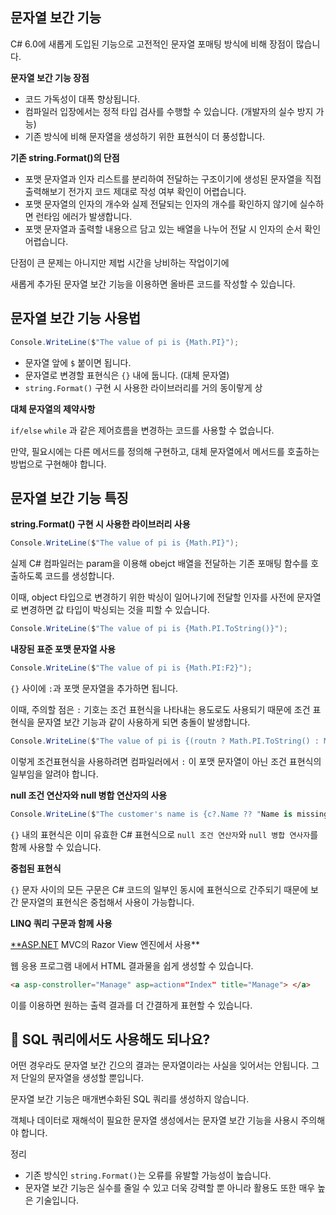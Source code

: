 ## 문자열 보간 기능

C# 6.0에 새롭게 도입된 기능으로 고전적인 문자열 포매팅 방식에 비해 장점이 많습니다.

**문자열 보간 기능 장점**

- 코드 가독성이 대폭 향상됩니다.
- 컴파일러 입장에서는 정적 타입 검사를 수행할 수 있습니다. (개발자의 실수 방지 가능)
- 기존 방식에 비해 문자열을 생성하기 위한 표현식이 더 풍성합니다.

**기존 string.Format()의 단점**

- 포맷 문자열과 인자 리스트를 분리하여 전달하는 구조이기에 생성된 문자열을 직접 출력해보기 전가지 코드 제대로 작성 여부 확인이 어렵습니다.
- 포맷 문자열의 인자의 개수와 실제 전달되는 인자의 개수를 확인하지 않기에 실수하면 런타임 에러가 발생합니다.
- 포맷 문자열과 출력할 내용으르 담고 있는 배열을 나누어 전달 시 인자의 순서 확인 어렵습니다.

단점이 큰 문제는 아니지만 제법 시간을 낭비하는 작업이기에

새롭게 추가된 문자열 보간 기능을 이용하면 올바른 코드를 작성할 수 있습니다.

## 문자열 보간 기능 사용법

```csharp
Console.WriteLine($"The value of pi is {Math.PI}");
```

- 문자열 앞에 `$` 붙이면 됩니다.
- 문자열로 변경할 표현식은 `{}` 내에 둡니다. (대체 문자열)
- `string.Format()` 구현 시 사용한 라이브러리를 거의 동이랗게 상

**대체 문자열의 제약사항**

`if/else` `while` 과 같은 제어흐름을 변경하는 코드를 사용할 수 없습니다.

만약, 필요시에는 다른 메서드를 정의해 구현하고, 대체 문자열에서 메서드를 호출하는 방법으로 구현해야 합니다.

## 문자열 보간 기능 특징

**string.Format() 구현 시 사용한 라이브러리 사용**

```csharp
Console.WriteLine($"The value of pi is {Math.PI}");
```

실제 C# 컴파일러는 param을 이용해 obejct 배열을 전달하는 기존 포매팅 함수를 호출하도록 코드를 생성합니다.

이때, object 타입으로 변경하기 위한 박싱이 일어나기에 전달할 인자를 사전에 문자열로 변경하면 값 타입이 박싱되는 것을 피할 수 있습니다.

```csharp
Console.WriteLine($"The value of pi is {Math.PI.ToString()}");
```

**내장된 표준 포맷 문자열 사용**

```csharp
Console.WriteLine($"The value of pi is {Math.PI:F2}");
```

`{}` 사이에 `:`과 포맷 문자열을 추가하면 됩니다.

이때, 주의할 점은 `:` 기호는 조건 표현식을 나타내는 용도로도 사용되기 때문에 조건 표현식을 문자열 보간 기능과 같이 사용하게 되면 충돌이 발생합니다.

```csharp
Console.WriteLine($"The value of pi is {(routn ? Math.PI.ToString() : Math.PI.ToString("F2"))}");
```

이렇게 조건표현식을 사용하려면 컴파일러에서  `:` 이 포맷 문자열이 아닌 조건 표현식의 일부임을 알려야 합니다.

**null 조건 연산자와 null 병합 연산자의 사용**

```csharp
Console.WriteLine($"The customer's name is {c?.Name ?? "Name is missing"}");
```

`{}` 내의 표현식은 이미 유효한 C# 표현식으로 `null 조건 연산자`와 `null 병합 연사자`를 함께 사용할 수 있습니다.

**중첩된 표현식**

`{}` 문자 사이의 모든 구문은 C# 코드의 일부인 동시에 표현식으로 간주되기 때문에 보간 문자열의 표현식은 중첩해서 사용이 가능합니다.

**LINQ 쿼리 구문과 함께 사용**

[**ASP.NET](http://ASP.NET) MVC의 Razor View 엔진에서 사용**

웹 응용 프로그램 내에서 HTML 결과물을 쉽게 생성할 수 있습니다. 

```html
<a asp-constroller="Manage" asp=action="Index" title="Manage"> </a>
```

이를 이용하면 원하는 출력 결과를 더 간결하게 표현할 수 있습니다.

## 🤔 SQL 쿼리에서도 사용해도 되나요?

어떤 경우라도 문자열 보간 긴으의 결과는 문자열이라는 사실을 잊어서는 안됩니다. 그저 단일의 문자열을 생성할 뿐입니다.

문자열 보간 기능은 매개변수화된 SQL 쿼리를 생성하지 않습니다.

객체나 데이터로 재해석이 필요한 문자열 생성에서는 문자열 보간 기능을 사용시 주의해야 합니다.

정리

- 기존 방식인 `string.Format()`는 오류를 유발할 가능성이 높습니다.
- 문자열 보간 기능은 실수를 줄일 수 있고 더욱 강력할 뿐 아니라 활용도 또한 매우 높은 기술입니다.
